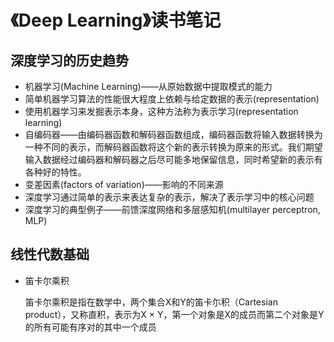 # 《Deep Learning》读书笔记

## 深度学习的历史趋势

* 机器学习(Machine Learning)——从原始数据中提取模式的能力
* 简单机器学习算法的性能很大程度上依赖与给定数据的表示(representation)
* 使用机器学习来发掘表示本身，这种方法称为表示学习(representation learning)
* 自编码器——由编码器函数和解码器函数组成，编码器函数将输入数据转换为一种不同的表示，而解码器函数将这个新的表示转换为原来的形式。我们期望输入数据经过编码器和解码器之后尽可能多地保留信息，同时希望新的表示有各种好的特性。
* 变差因素(factors of variation)——影响的不同来源
* 深度学习通过简单的表示来表达复杂的表示，解决了表示学习中的核心问题
* 深度学习的典型例子——前馈深度网络和多层感知机(multilayer perceptron, MLP)

## 线性代数基础

* 笛卡尔乘积

  笛卡尔乘积是指在数学中，两个集合X和Y的笛卡尓积（Cartesian product），又称直积，表示为X × Y，第一个对象是X的成员而第二个对象是Y的所有可能有序对的其中一个成员



## 


## 
